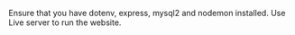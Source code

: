 Ensure that you have dotenv, express, mysql2 and nodemon installed.
Use Live server to run the website.
